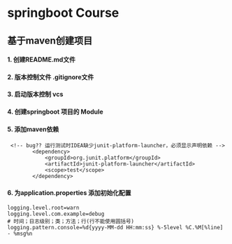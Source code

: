# springboot Course
## 基于maven创建项目
#### 1. 创建README.md文件
#### 2. 版本控制文件 .gitignore文件
#### 3. 启动版本控制 vcs
#### 4. 创建springboot 项目的 Module
#### 5. 添加maven依赖
```
 <!-- bug?? 运行测试时IDEA缺少junit-platform-launcher，必须显示声明依赖 -->
        <dependency>
            <groupId>org.junit.platform</groupId>
            <artifactId>junit-platform-launcher</artifactId>
            <scope>test</scope>
        </dependency>
```
#### 6. 为application.properties 添加初始化配置
````
logging.level.root=warn
logging.level.com.example=debug
# 时间；日志级别；类；方法；行(行不能使用圆括号)
logging.pattern.console=%d{yyyy-MM-dd HH:mm:ss} %-5level %C.%M[%line] - %msg%n
````